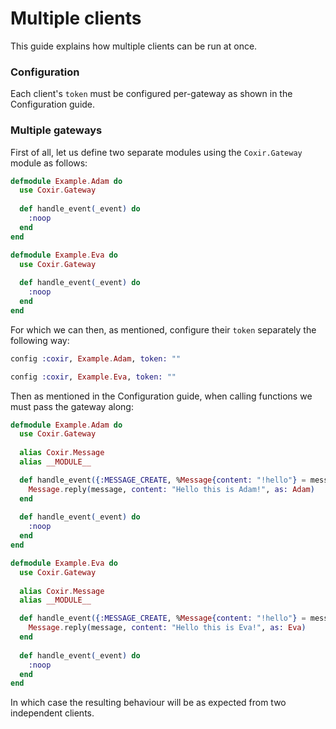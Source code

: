 # Multiple clients

This guide explains how multiple clients can be run at once.

### Configuration

Each client's `token` must be configured per-gateway as shown in the Configuration guide.

### Multiple gateways

First of all, let us define two separate modules using the `Coxir.Gateway` module as follows:

```elixir
defmodule Example.Adam do
  use Coxir.Gateway
  
  def handle_event(_event) do
    :noop
  end
end

defmodule Example.Eva do
  use Coxir.Gateway
  
  def handle_event(_event) do
    :noop
  end
end
```

For which we can then, as mentioned, configure their `token` separately the following way:

```elixir
config :coxir, Example.Adam, token: ""

config :coxir, Example.Eva, token: ""
```

Then as mentioned in the Configuration guide, when calling functions we must pass the gateway along:

```elixir
defmodule Example.Adam do
  use Coxir.Gateway
  
  alias Coxir.Message
  alias __MODULE__

  def handle_event({:MESSAGE_CREATE, %Message{content: "!hello"} = message}) do
    Message.reply(message, content: "Hello this is Adam!", as: Adam)
  end
  
  def handle_event(_event) do
    :noop
  end
end

defmodule Example.Eva do
  use Coxir.Gateway
  
  alias Coxir.Message
  alias __MODULE__

  def handle_event({:MESSAGE_CREATE, %Message{content: "!hello"} = message}) do
    Message.reply(message, content: "Hello this is Eva!", as: Eva)
  end
  
  def handle_event(_event) do
    :noop
  end
end
```

In which case the resulting behaviour will be as expected from two independent clients.
